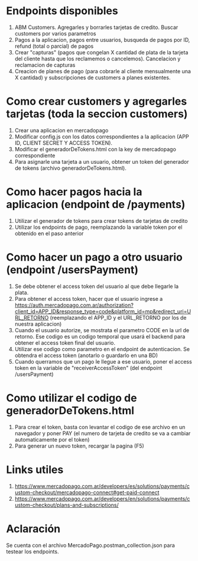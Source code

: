 # Endpoints disponibles

1. ABM Customers. Agregarles y borrarles tarjetas de credito. Buscar customers por varios parametros
1. Pagos a la aplicacion, pagos entre usuarios, busqueda de pagos por ID, refund (total o parcial) de pagos
1. Crear "capturas" (pagos que congelan X cantidad de plata de la tarjeta del cliente hasta que los reclamemos o cancelemos). Cancelacion y reclamacion de capturas
1. Creacion de planes de pago (para cobrarle al cliente mensualmente una X cantidad) y subscripciones de customers a planes existentes.

# Como crear customers y agregarles tarjetas (toda la seccion customers)

1. Crear una aplicacion en mercadopago
1. Modificar config.js con los datos correspondientes a la aplicacion (APP ID, CLIENT SECRET Y ACCESS TOKEN).
1. Modificar el generadorDeTokens.html con la key de mercadopago correspondiente
1. Para asignarle una tarjeta a un usuario, obtener un token del generador de tokens (archivo generadorDeTokens.html). 

# Como hacer pagos hacia la aplicacion (endpoint de /payments)

1. Utilizar el generador de tokens para crear tokens de tarjetas de credito
1. Utilizar los endpoints de pago, reemplazando la variable token por el obtenido en el paso anterior

# Como hacer un pago a otro usuario (endpoint /usersPayment)

1. Se debe obtener el access token del usuario al que debe llegarle la plata.
1. Para obtener el access token, hacer que el usuario ingrese a https://auth.mercadopago.com.ar/authorization?client_id=APP_ID&response_type=code&platform_id=mp&redirect_uri=URL_RETORNO (reemplazando el APP_ID y el URL_RETORNO por los de nuestra aplicacion)
1. Cuando el usuario autorize, se mostrata el parametro CODE en la url de retorno. Ese codigo es un codigo temporal que usará el backend para obtener el access token final del usuario.
1. Utilizar ese codigo como parametro en el endpoint de autenticacion. Se obtendra el access token (anotarlo o guardarlo en una BD)
1. Cuando querramos que un pago le llegue a ese usuario, poner el access token en la variable de "receiverAccessToken" (del endpoint /usersPayment)

# Como utilizar el codigo de generadorDeTokens.html

1. Para crear el token, basta con levantar el codigo de ese archivo en un navegador y poner PAY (el numero de tarjeta de credito se va a cambiar automaticamente por el token)
1. Para generar un nuevo token, recargar la pagina (F5)

# Links utiles
1. https://www.mercadopago.com.ar/developers/es/solutions/payments/custom-checkout/mercadopago-connect#get-paid-connect
1. https://www.mercadopago.com.ar/developers/en/solutions/payments/custom-checkout/plans-and-subscriptions/

# Aclaración

Se cuenta con el archivo MercadoPago.postman_collection.json para testear los endpoints.
